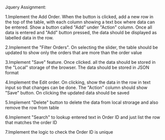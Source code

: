 Jquery Assignment:

1.Implement the Add Order. When the button is clicked, add a new row in the top of the table, with each column showing a text box where data can be entered. Show a button called "Add" under "Action" column. Once all data is entered and "Add" button pressed, the data should be displayed as labelled data in the row.

2.Implement the "Filter Orders". On selecting the slider, the table should be updated to show only the orders that are more than the order value

3.Implement "Save" feature. Once clicked. all the data should be stored in the "Local" storage of the browser. The data should be stored in JSON format

4.Implement the Edit order. On clicking, show the data in the row in text input so that changes can be done. The "Action" column should show "Save" button. On clicking the updated data should be saved

5.Implement "Delete" button to delete the data from local strorage and also remove the row from table

6.Implement "Search" to lookup entered text in Order ID and just list the row that matches the order ID

7.Implement the logic to check the Order ID is unique

